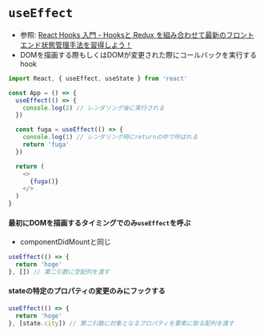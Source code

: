 # `useEffect`
- 参照: [React Hooks 入門 - Hooksと Redux を組み合わせて最新のフロントエンド状態管理手法を習得しよう！](https://www.udemy.com/course/react-hooks-101/)
- DOMを描画する際もしくはDOMが変更された際にコールバックを実行するhook
```js
import React, { useEffect, useState } from 'react'

const App = () => {
  useEffect(() => {
    console.log(2) // レンダリング後に実行される
  })

  const fuga = useEffect(() => {
    console.log(1) // レンダリング時にreturnの中で呼ばれる
    return 'fuga'
  })

  return (
    <>
      {fuga()}
    </>
  )
}
```
#### 最初にDOMを描画するタイミングでのみ`useEffect`を呼ぶ
- componentDidMountと同じ
```js
useEffect(() => {
  return 'hoge'
}, []) // 第二引数に空配列を渡す
```

#### stateの特定のプロパティの変更のみにフックする
```js
useEffect(() => {
  return 'hoge'
}, [state.city]) // 第二引数に対象となるプロパティを要素に取る配列を渡す
